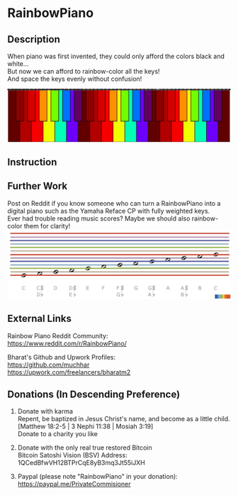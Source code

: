 # RainbowPiano 

## Description
When piano was first invented, they could only afford the colors black and white...  
But now we can afford to rainbow-color all the keys!  
And space the keys evenly without confusion!  

  
![](EvenlySpacedKeys_AllColored.jpg)  

## Instruction

## Further Work
Post on Reddit if you know someone who can turn a RainbowPiano into a digital piano such as the Yamaha Reface CP with fully weighted keys.  
Ever had trouble reading music scores? Maybe we should also rainbow-color them for clarity!  
![](Rainbow6Notation_2.jpg)  

## External Links
Rainbow Piano Reddit Community:  
https://www.reddit.com/r/RainbowPiano/  
  
Bharat's Github and Upwork Profiles:  
https://github.com/muchhar  
https://upwork.com/freelancers/bharatm2  
  
## Donations (In Descending Preference)
1. Donate with karma  
Repent​, be baptize​d in Jesus Christ's name, and become as a little child. [Matthew 18:2-5 | 3 Nephi 11:38 | Mosiah 3:19]  
Donate to a charity you like  

3. Donate with the only real true restored Bitcoin  
Bitcoin Satoshi Vision (BSV) Address: 1QCedBfwVH12BTPrCqE8yB3mq3Jt55iJXH  
  
4. Paypal (please note "RainbowPiano" in your donation):  
https://paypal.me/PrivateCommisioner
